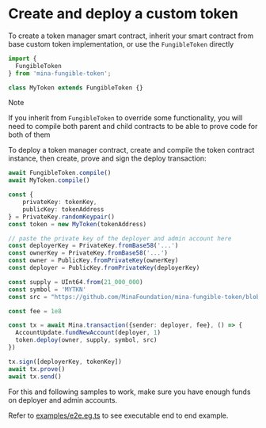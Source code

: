# Create and deploy a custom token

To create a token manager smart contract, inherit your smart contract from base custom token implementation, or use the `FungibleToken` directly

```ts
import {
  FungibleToken
} from 'mina-fungible-token';

class MyToken extends FungibleToken {}
```

> [!NOTE]
> If you inherit from `FungibleToken` to override some functionality, you will need to compile both parent and child contracts to be able to prove code for both of them

To deploy a token manager contract, create and compile the token contract instance, then create, prove and sign the deploy transaction:

```ts
await FungibleToken.compile()
await MyToken.compile()

const {
    privateKey: tokenKey, 
    publicKey: tokenAddress
} = PrivateKey.randomKeypair()
const token = new MyToken(tokenAddress)

// paste the private key of the deployer and admin account here
const deployerKey = PrivateKey.fromBase58('...')
const ownerKey = PrivateKey.fromBase58('...')
const owner = PublicKey.fromPrivateKey(ownerKey)
const deployer = PublicKey.fromPrivateKey(deployerKey)

const supply = UInt64.from(21_000_000)
const symbol = 'MYTKN'
const src = "https://github.com/MinaFoundation/mina-fungible-token/blob/main/FungibleToken.ts"

const fee = 1e8

const tx = await Mina.transaction({sender: deployer, fee}, () => {
  AccountUpdate.fundNewAccount(deployer, 1)
  token.deploy(owner, supply, symbol, src)
})

tx.sign([deployerKey, tokenKey])
await tx.prove()
await tx.send()
```

For this and following samples to work, make sure you have enough funds on deployer and admin accounts.

Refer to [examples/e2e.eg.ts](https://github.com/MinaFoundation/mina-fungible-token/blob/main/examples/e2e.eg.ts) to see executable end to end example.
